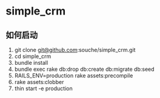simple_crm
==========
## 如何启动
1. git clone git@github.com:souche/simple_crm.git
2. cd simple_crm
3. bundle install
4. bundle exec rake db:drop db:create db:migrate db:seed
5. RAILS_ENV=production rake assets:precompile
6. rake assets:clobber
7. thin start -e production